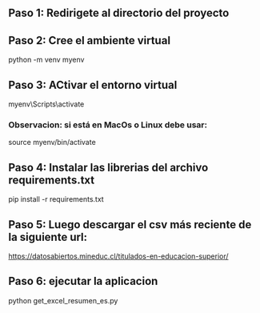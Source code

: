 ## Paso 1: Redirigete al directorio del proyecto

## Paso 2: Cree el ambiente virtual
python -m venv myenv

## Paso 3: ACtivar el entorno virtual
myenv\Scripts\activate

### Observacion: si está en MacOs o Linux debe usar:
source myenv/bin/activate

## Paso 4: Instalar las librerias del archivo requirements.txt 
pip install -r requirements.txt

## Paso 5: Luego descargar el csv más reciente de la siguiente url:
https://datosabiertos.mineduc.cl/titulados-en-educacion-superior/

## Paso 6: ejecutar la aplicacion
python get_excel_resumen_es.py
